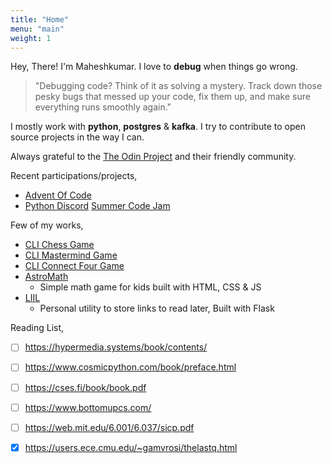 ```yaml
---
title: "Home"
menu: "main"
weight: 1
---
```


Hey, There! I'm Maheshkumar. I love to **debug** when things go wrong. 

> "Debugging code? Think of it as solving a mystery. Track down those pesky bugs that messed up your code, fix them up, and make sure everything runs smoothly again."

I mostly work with **python**, **postgres** & **kafka**. I try to contribute to open source projects in the way I can.

Always grateful to the [The Odin Project](https://theodinproject.com) and their friendly community.

Recent participations/projects,
- [Advent Of Code](https://github.com/Maheshkumar-novice/Advent-Of-Code-Solutions)
- [Python Discord](https://www.pythondiscord.com/) [Summer Code Jam](https://github.com/krishnabhat3383/code-jam-24-luminous-lightyears)

Few of my works,
- [CLI Chess Game](https://github.com/Maheshkumar-novice/Chess)
- [CLI Mastermind Game](https://github.com/Maheshkumar-novice/Mastermind)
- [CLI Connect Four Game](https://github.com/Maheshkumar-novice/Connect-Four)
- [AstroMath](https://github.com/Maheshkumar-novice/AstroMath)
  * Simple math game for kids built with HTML, CSS & JS
- [LIIL](https://github.com/Maheshkumar-novice/LIIL)
  * Personal utility to store links to read later, Built with Flask

Reading List,
- [ ] https://hypermedia.systems/book/contents/
- [ ] https://www.cosmicpython.com/book/preface.html
- [ ] https://cses.fi/book/book.pdf
- [ ] https://www.bottomupcs.com/
- [ ] https://web.mit.edu/6.001/6.037/sicp.pdf
- [x] https://users.ece.cmu.edu/~gamvrosi/thelastq.html

